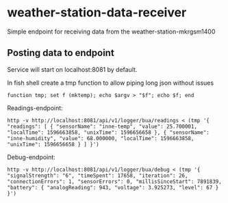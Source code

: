 # weather-station-data-receiver
Simple endpoint for receiving data from the weather-station-mkrgsm1400

## Posting data to endpoint

Service will start on localhost:8081 by default.

In fish shell create a tmp function to allow piping long json without issues

    function tmp; set f (mktemp); echo $argv > "$f"; echo $f; end  
    
Readings-endpoint:
    
    http -v http://localhost:8081/api/v1/logger/bua/readings < (tmp '{ "readings": [ { "sensorName": "inne-temp", "value": 25.700001, "localTime": 1596663858, "unixTime": 1596656658 }, { "sensorName": "inne-humidity", "value": 68.000000, "localTime": 1596663858, "unixTime": 1596656658 } ] }')
    
Debug-endpoint:

    http -v http://localhost:8081/api/v1/logger/bua/debug < (tmp '{ "signalStrength": "6", "timeSpent": 17658, "iteration": 26, "connectionErrors": 1, "sensorErrors": 0, "millisSinceStart": 7891839, "battery": { "analogReading": 943, "voltage": 3.925273, "level": 67 } }')

